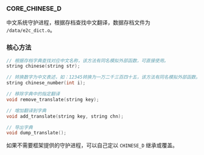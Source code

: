 ### CORE_CHINESE_D

中文系统守护进程，根据存档查找中文翻译，数据存档文件为 `/data/e2c_dict.o`。

### 核心方法

```c
// 根据存档字典查找对应中文名称，该方法有同名模拟外部函数，可直接使用。
string chinese(string str);

// 转换数字为中文表述，如：12345转换为一万二千三百四十五，该方法有同名模拟外部函数。
string chinese_number(int i);

// 移除字典中的指定翻译
void remove_translate(string key);

// 增加翻译到字典
void add_translate(string key, string chn);

// 导出字典
void dump_translate();
```

如果不需要框架提供的守护进程，可以自己定以 `CHINESE_D` 继承或覆盖。
